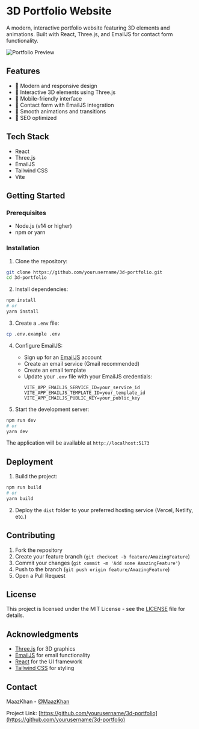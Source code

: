 # 3D Portfolio Website

A modern, interactive portfolio website featuring 3D elements and animations. Built with React, Three.js, and EmailJS for contact form functionality.

![Portfolio Preview](public/images/preview.png)

## Features

- 🎨 Modern and responsive design
- 🚀 Interactive 3D elements using Three.js
- 📱 Mobile-friendly interface
- 📧 Contact form with EmailJS integration
- 🌟 Smooth animations and transitions
- 🎯 SEO optimized

## Tech Stack

- React
- Three.js
- EmailJS
- Tailwind CSS
- Vite

## Getting Started

### Prerequisites

- Node.js (v14 or higher)
- npm or yarn

### Installation

1. Clone the repository:
```bash
git clone https://github.com/yourusername/3d-portfolio.git
cd 3d-portfolio
```

2. Install dependencies:
```bash
npm install
# or
yarn install
```

3. Create a `.env` file:
```bash
cp .env.example .env
```

4. Configure EmailJS:
   - Sign up for an [EmailJS](https://www.emailjs.com/) account
   - Create an email service (Gmail recommended)
   - Create an email template
   - Update your `.env` file with your EmailJS credentials:
     ```
     VITE_APP_EMAILJS_SERVICE_ID=your_service_id
     VITE_APP_EMAILJS_TEMPLATE_ID=your_template_id
     VITE_APP_EMAILJS_PUBLIC_KEY=your_public_key
     ```

5. Start the development server:
```bash
npm run dev
# or
yarn dev
```

The application will be available at `http://localhost:5173`

## Deployment

1. Build the project:
```bash
npm run build
# or
yarn build
```

2. Deploy the `dist` folder to your preferred hosting service (Vercel, Netlify, etc.)

## Contributing

1. Fork the repository
2. Create your feature branch (`git checkout -b feature/AmazingFeature`)
3. Commit your changes (`git commit -m 'Add some AmazingFeature'`)
4. Push to the branch (`git push origin feature/AmazingFeature`)
5. Open a Pull Request

## License

This project is licensed under the MIT License - see the [LICENSE](LICENSE) file for details.

## Acknowledgments

- [Three.js](https://threejs.org/) for 3D graphics
- [EmailJS](https://www.emailjs.com/) for email functionality
- [React](https://reactjs.org/) for the UI framework
- [Tailwind CSS](https://tailwindcss.com/) for styling

## Contact

MaazKhan - [@MaazKhan](https://www.linkedin.com/maaz-thecoder/)

Project Link: [https://github.com/yourusername/3d-portfolio](https://github.com/yourusername/3d-portfolio)

